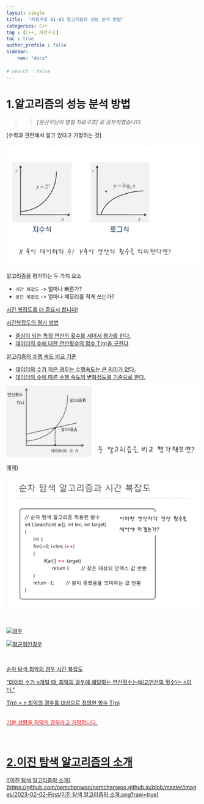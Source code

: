 ```yaml
---
layout: single
title:  "자료구조 01-02 알고리즘의 성능 분석 방법"
categories: C++
tag : [C++, 자료구조]
toc : true
author_profile : false
sidebar:
    nav: "docs"

# search : false
---
```




# 1.알고리즘의 성능 분석 방법


>> *[윤성우님의 열혈 자료구조] 로 공부하였습니다.*





[수학과 관련해서 알고 있다고 가정하는 것]



![지수식 로그식 그래프](https://github.com/namchanwoo/namchanwoo.github.io/blob/master/images/2023-02-02-First/Math.png?raw=true)



알고리즘을 평가하는 두 가지 요소

* `시간 복잡도` -> 얼마나 빠른가?
* `공간 복잡도` -> 얼마나 메모리를 적게 쓰는가?

<u>시간 복잡도를 더 중요시 합니다!<u>





시간복잡도의 평가 방법

* 중심이 되는 특정 연산의 횟수를 세어서 평가를 한다.
* 데이터의 수에 대한 연산횟수의 함수 T(n)을 구한다





알고리즘의 수행 속도 비교 기준
* 데이터의 수가 적은 경우는 수행속도는 큰 의미가 없다.
* 데이터의 수에 따른 수행 속도의 변화정도를 기준으로 한다.




![알고리즘평가](https://github.com/namchanwoo/namchanwoo.github.io/blob/master/images/2023-02-02-First/%EC%95%8C%EA%B3%A0%EB%A6%AC%EC%A6%98%ED%8F%89%EA%B0%80.png?raw=true)





예제)

![코드샘플](https://github.com/namchanwoo/namchanwoo.github.io/blob/master/images/2023-02-02-First/codeSample1.png?raw=true)

<br> 





![경우](D:\MyBlog\namchanwoo.github.io\images\2023-02-02-First\경우.png)





![평균적인경우](D:\MyBlog\namchanwoo.github.io\images\2023-02-02-First\평균적인경우.png)



<br>

순차 탐색 최악의 경우 시간 복잡도



"데이터 수가 n개일 때, 최악의 경우에 해당하는 연산횟수는(비교연산의 횟수)는 n이다."

T(n) = n  최악의 경우를 대상으로 정의한 함수 T(n)



<br>
<span style="color:red">기본 상황을 최악의 경우라고 가정합니다.</span>  




<br>
<br>
<br>

# 2.이진 탐색 알고리즘의 소개


![이진 탐색 알고리즘의 소개](https://github.com/namchanwoo/namchanwoo.github.io/blob/master/images/2023-02-02-First/이진 탐색 알고리즘의 소개.png?raw=true)






